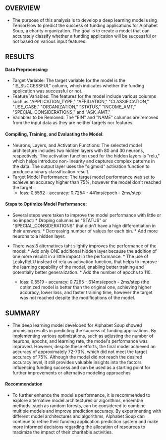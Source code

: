 ## OVERVIEW

* The purpose of this analysis is to develop a deep learning model using TensorFlow to predict the success of funding applications for Alphabet Soup, a charity organization. The goal is to create a model that can accurately classify whether a funding application will be successful or not based on various input features.

## RESULTS

 #### Data Preprocessing:

* Target Variable: The target variable for the model is the "IS_SUCCESSFUL" column, which indicates whether the funding application was successful or not.
* Feature Variables: The features for the model include various columns such as "APPLICATION_TYPE," "AFFILIATION," "CLASSIFICATION," "USE_CASE," "ORGANIZATION," "STATUS," "INCOME_AMT," "SPECIAL_CONSIDERATIONS," and "ASK_AMT." 
* Variables to be Removed: The "EIN" and "NAME" columns are removed from the input data as they are neither targets nor features.

 #### Compiling, Training, and Evaluating the Model:

* Neurons, Layers, and Activation Functions: The selected model architecture includes two hidden layers with 80 and 30 neurons, respectively. The activation function used for the hidden layers is "relu," which helps introduce non-linearity and captures complex patterns in the data. The output layer uses the "sigmoid" activation function to produce a binary classification result.
* Target Model Performance: The target model performance was set to achieve an accuracy higher than 75%, however the model don't reached the target:
    * loss: 0.5592 - accuracy: 0.7254 - 441ms/epoch - 2ms/step

#### Steps to Optimize Model Performance:
 * Several steps were taken to improve the model performance with little or no impact:
         * Droping columns as "STATUS" or "SPECIAL_CONSIDERATIONS" that didn't have a high differentiation in their answers.
         * Decreasing number of values for each bin.
         * Add more neurons to a hidden layer.
 * There was 3 alternatives taht slightly improves the performance of the model:
         * Add only ONE additional hidden layer because the addition of one more resulst in a little impact in the performance. 
         * The use of LeakyReLU instead of relu as activation function, that helps to improve the learning capability of the model, enabling better training and potentially better generalization. 
         * Add the number of epochs to 110.

   * loss: 0.5519 - accuracy: 0.7265 - 614ms/epoch - 2ms/step (the optimized model is better than the original one, achieving higher accuracy, lower loss, and faster training time, however the target was not reached despite the modifications of the model.

## SUMMARY

* The deep learning model developed for Alphabet Soup showed promising results in predicting the success of funding applications. By implementing various optimizations, such as adjusting the number of neurons, epochs, and learning rate, the model's performance was improved. However, despite these efforts, the final model achieved an accuracy of approximately 72-73%, which did not meet the target accuracy of 75%. Although the model did not reach the desired accuracy level, it still provides valuable insights into the factors influencing funding success and can be used as a starting point for further improvements or alternative modeling approaches

#### Recommendation

* To further enhance the model's performance, it is recommended to explore alternative model architectures or algorithms, ensemble methods, such as random forests, can be considered to combine multiple models and improve prediction accuracy. By experimenting with different model architectures and algorithms, Alphabet Soup can continue to refine their funding application prediction system and make more informed decisions regarding the allocation of resources to maximize the impact of their charitable activities.
